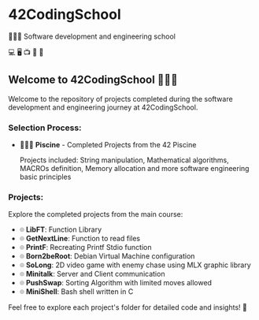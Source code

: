 # 42CodingSchool
🧑🏼‍💻 Software development and engineering school 

💻 🖥️ 📺 💾 📡

## Welcome to 42CodingSchool 🧑🏼‍💻

Welcome to the repository of projects completed during the software development and engineering journey at 42CodingSchool.

### Selection Process:

- 🏊🏼‍♂️ **Piscine** - Completed Projects from the 42 Piscine

  Projects included: String manipulation, Mathematical algorithms, MACROs definition, Memory allocation and more software engineering basic principles

### Projects:

Explore the completed projects from the main course:

- ⌾ **LibFT**: Function Library
- ⌾ **GetNextLine**: Function to read files
- ⌾ **PrintF**: Recreating Printf Stdio function
- ⌾ **Born2beRoot**: Debian Virtual Machine configuration
- ⌾ **SoLong**: 2D video game with enemy chase using MLX graphic library
- ⌾ **Minitalk**: Server and Client communication
- ⌾ **PushSwap**: Sorting Algorithm with limited moves allowed
- ⌾ **MiniShell**: Bash shell written in C

Feel free to explore each project's folder for detailed code and insights! 🚀
